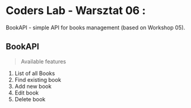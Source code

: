 # Coders Lab - Warsztat 06 :
BookAPI - simple API for books management (based on Workshop 05).
## BookAPI
> Available features

1. List of all Books
2. Find existing book
3. Add new book
4. Edit book
5. Delete book 